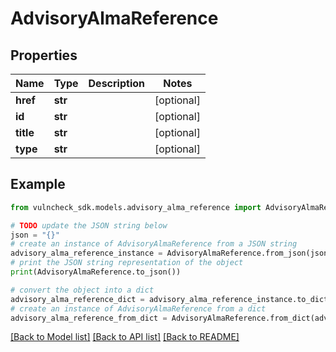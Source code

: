 # AdvisoryAlmaReference


## Properties

Name | Type | Description | Notes
------------ | ------------- | ------------- | -------------
**href** | **str** |  | [optional] 
**id** | **str** |  | [optional] 
**title** | **str** |  | [optional] 
**type** | **str** |  | [optional] 

## Example

```python
from vulncheck_sdk.models.advisory_alma_reference import AdvisoryAlmaReference

# TODO update the JSON string below
json = "{}"
# create an instance of AdvisoryAlmaReference from a JSON string
advisory_alma_reference_instance = AdvisoryAlmaReference.from_json(json)
# print the JSON string representation of the object
print(AdvisoryAlmaReference.to_json())

# convert the object into a dict
advisory_alma_reference_dict = advisory_alma_reference_instance.to_dict()
# create an instance of AdvisoryAlmaReference from a dict
advisory_alma_reference_from_dict = AdvisoryAlmaReference.from_dict(advisory_alma_reference_dict)
```
[[Back to Model list]](../README.md#documentation-for-models) [[Back to API list]](../README.md#documentation-for-api-endpoints) [[Back to README]](../README.md)


